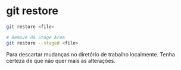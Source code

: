 # git restore

```bash
git restore <file>

# Remove da Stage Area
git restore --staged <file>
```

Para descartar mudanças no diretório de trabalho localmente.
Tenha certeza de que não quer mais as alterações.
